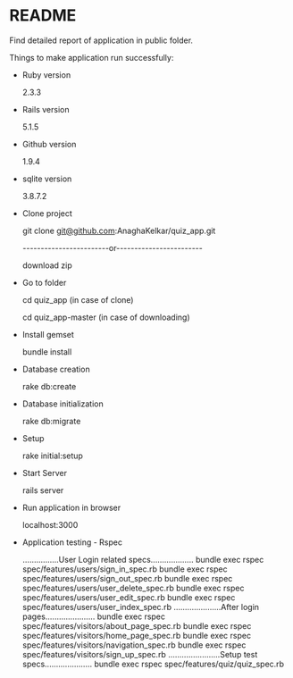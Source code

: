 # README

Find detailed report of application in public folder.

Things to make application run successfully:

* Ruby version

  2.3.3

* Rails version
    
  5.1.5

* Github version
  
  1.9.4

* sqlite version

  3.8.7.2

* Clone project

  git clone git@github.com:AnaghaKelkar/quiz_app.git

  ------------------------or------------------------ 
  
  download zip

* Go to folder

  cd quiz_app (in case of clone)

  cd quiz_app-master (in case of downloading)

* Install gemset

  bundle install

* Database creation
  
  rake db:create

* Database initialization
  
  rake db:migrate

* Setup 
  
  rake initial:setup

* Start Server

  rails server

* Run application in browser
  
  localhost:3000

* Application testing - Rspec

  ................User Login related specs...................
  bundle exec rspec spec/features/users/sign_in_spec.rb
  bundle exec rspec spec/features/users/sign_out_spec.rb
  bundle exec rspec spec/features/users/user_delete_spec.rb
  bundle exec rspec spec/features/users/user_edit_spec.rb
  bundle exec rspec spec/features/users/user_index_spec.rb
  .....................After login pages......................
  bundle exec rspec spec/features/visitors/about_page_spec.rb
  bundle exec rspec spec/features/visitors/home_page_spec.rb
  bundle exec rspec spec/features/visitors/navigation_spec.rb
  bundle exec rspec spec/features/visitors/sign_up_spec.rb
  .......................Setup test specs.....................
  bundle exec rspec spec/features/quiz/quiz_spec.rb